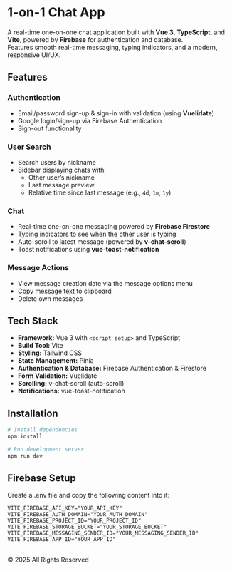 # 1-on-1 Chat App

A real-time one-on-one chat application built with **Vue 3**, **TypeScript**, and **Vite**, powered by **Firebase** for authentication and database.  
Features smooth real-time messaging, typing indicators, and a modern, responsive UI/UX.

## Features

### Authentication
- Email/password sign-up & sign-in with validation (using **Vuelidate**)
- Google login/sign-up via Firebase Authentication
- Sign-out functionality

### User Search
- Search users by nickname
- Sidebar displaying chats with:
  - Other user’s nickname
  - Last message preview
  - Relative time since last message (e.g., `4d`, `1m`, `1y`)

### Chat
- Real-time one-on-one messaging powered by **Firebase Firestore**
- Typing indicators to see when the other user is typing
- Auto-scroll to latest message (powered by **v-chat-scroll**)
- Toast notifications using **vue-toast-notification**

### Message Actions
- View message creation date via the message options menu
- Copy message text to clipboard
- Delete own messages

## Tech Stack

- **Framework:** Vue 3 with `<script setup>` and TypeScript  
- **Build Tool:** Vite  
- **Styling:** Tailwind CSS  
- **State Management:** Pinia  
- **Authentication & Database:** Firebase Authentication & Firestore  
- **Form Validation:** Vuelidate  
- **Scrolling:** v-chat-scroll (auto-scroll)  
- **Notifications:** vue-toast-notification  

## Installation

```bash
# Install dependencies
npm install

# Run development server
npm run dev
```
## Firebase Setup

Create a .env file and copy the following content into it: 

```
VITE_FIREBASE_API_KEY="YOUR_API_KEY"
VITE_FIREBASE_AUTH_DOMAIN="YOUR_AUTH_DOMAIN"
VITE_FIREBASE_PROJECT_ID="YOUR_PROJECT_ID"
VITE_FIREBASE_STORAGE_BUCKET="YOUR_STORAGE_BUCKET"
VITE_FIREBASE_MESSAGING_SENDER_ID="YOUR_MESSAGING_SENDER_ID"
VITE_FIREBASE_APP_ID="YOUR_APP_ID"

```
## 
© 2025 All Rights Reserved

